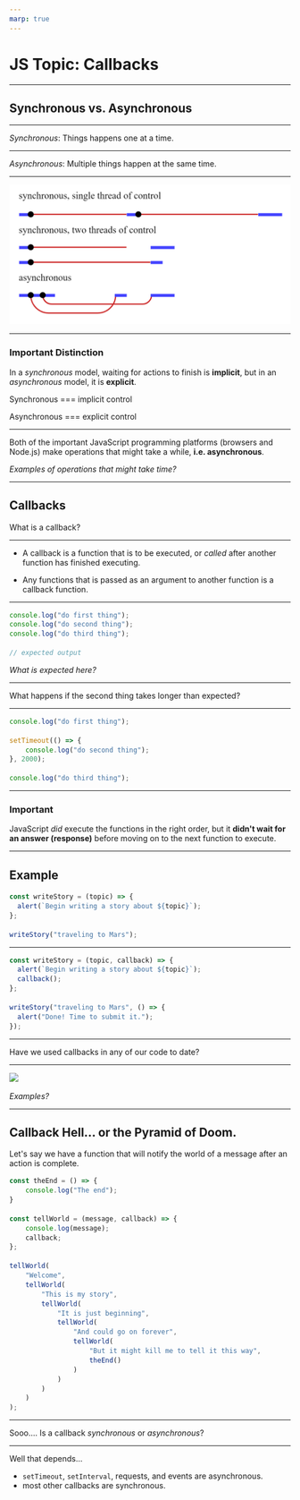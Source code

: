 ```yaml
---
marp: true
---
```


# JS Topic: Callbacks

---

## Synchronous vs. Asynchronous

---

_Synchronous_: Things happens one at a time.

---

_Asynchronous_: Multiple things happen at the same time.

---

![](./assets/async_sync.png)

---

### Important Distinction

In a _synchronous_ model, waiting for actions to finish is **implicit**, but in an _asynchronous_ model, it is **explicit**.

Synchronous === implicit control

Asynchronous === explicit control

---

Both of the important JavaScript programming platforms (browsers and Node.js) make operations that might take a while, **i.e. asynchronous**.

_Examples of operations that might take time?_

---

## Callbacks

What is a callback?

---

- A callback is a function that is to be executed, or _called_ after another function has finished executing.

- Any functions that is passed as an argument to another function is a callback function.

---

```js
console.log("do first thing");
console.log("do second thing");
console.log("do third thing");

// expected output
```

_What is expected here?_

---

What happens if the second thing takes longer than expected?

---

```js
console.log("do first thing");

setTimeout(() => {
    console.log("do second thing");
}, 2000);

console.log("do third thing");
```

---

### Important

JavaScript _did_ execute the functions in the right order,
but it **didn't wait for an answer (response)** before moving on to the next function to execute.

---

## Example

```js
const writeStory = (topic) => {
  alert(`Begin writing a story about ${topic}`);
};

writeStory("traveling to Mars");
```

---

```js
const writeStory = (topic, callback) => {
  alert(`Begin writing a story about ${topic}`);
  callback();
};

writeStory("traveling to Mars", () => {
  alert("Done! Time to submit it.");
});
```

---

Have we used callbacks in any of our code to date?

---

![](https://media2.giphy.com/media/nFjDu1LjEADh6/giphy.gif)

_Examples?_

---

## Callback Hell... or the Pyramid of Doom.

Let's say we have a function that will notify the world of a message after an action is complete.

```js
const theEnd = () => {
    console.log("The end");
}

const tellWorld = (message, callback) => {
    console.log(message);
    callback;
};

tellWorld(
    "Welcome",
    tellWorld(
        "This is my story",
        tellWorld(
            "It is just beginning",
            tellWorld(
                "And could go on forever",
                tellWorld(
                    "But it might kill me to tell it this way", 
                    theEnd()
                )
            )
        )
    )
);
```

---

Sooo.... Is a callback _synchronous_ or _asynchronous_?

---

Well that depends...

- `setTimeout`, `setInterval`, requests, and events are asynchronous.
- most other callbacks are synchronous.
